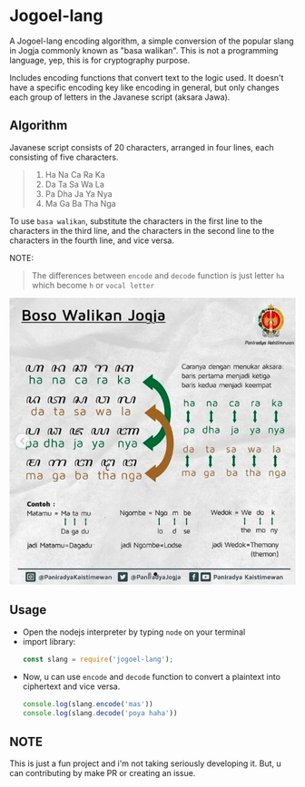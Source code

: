 # Jogoel-lang

A Jogoel-lang encoding algorithm, a simple conversion of the popular slang in Jogja commonly known as "basa walikan". This is not
a programming language, yep, this is for cryptography purpose.

Includes encoding functions that convert text to the logic used. It doesn't have
a specific encoding key like encoding in general, but only changes each group of
letters in the Javanese script (aksara Jawa).

## Algorithm

Javanese script consists of 20 characters, arranged in four lines, each consisting of five characters.

> 1. Ha Na Ca Ra Ka
> 2. Da Ta Sa Wa La
> 3. Pa Dha Ja Ya Nya
> 4. Ma Ga Ba Tha Nga

To use `basa walikan`, substitute the characters in the first line to the characters
in the third line, and the characters in the second line to the characters in
the fourth line, and vice versa.

NOTE:
> The differences between `encode` and `decode` function is just letter `ha` which
become `h` or `vocal letter`

![basa walikan formula](../formula.jpg)

## Usage

- Open the nodejs interpreter by typing `node` on your terminal
- import library:
	```javascript
	const slang = require('jogoel-lang');
	```
- Now, u can use `encode` and `decode` function to convert a plaintext into
ciphertext and vice versa.
	```javascript
	console.log(slang.encode('mas'))
	console.log(slang.decode('poya haha'))
	```

## NOTE

This is just a fun project and i'm not taking seriously developing it. But, u can
contributing by make PR or creating an issue.
